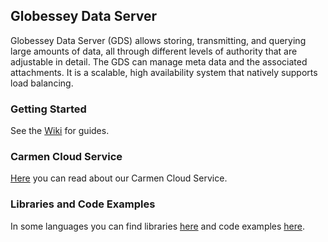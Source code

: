 ## Globessey Data Server

Globessey Data Server (GDS) allows storing, transmitting, and querying large amounts of data, all through different levels of authority that are adjustable in detail. The GDS can manage meta data and the associated attachments. It is a scalable, high availability system that natively supports load balancing.

### Getting Started

See the [Wiki](https://github.com/arh-eu/gds/wiki) for guides.

### Carmen Cloud Service

[Here](https://github.com/arh-eu/carmen-cloud) you can read about our Carmen Cloud Service.

### Libraries and Code Examples

In some languages you can find libraries [here](https://github.com/arh-eu/gds/wiki/Libraries) and code examples [here](https://github.com/arh-eu/gds/tree/master/src/examples).
